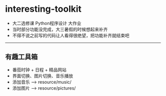 # interesting-toolkit
- 大二选修课 Python程序设计 大作业
- 当时部分功能没完成，大三暑假的时候想起来补齐
- 不得不说之前写的代码让人看得很绝望，把功能补齐就结束吧
---
## 有趣工具箱
- 番茄时钟 + 日程 + 精品网站
- 界面切换、图片切换、音乐播放
- 添加音乐 --> resource/music/
- 添加图片 --> resource/pictures/